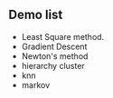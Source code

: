 ## Demo list
* Least Square method.
* Gradient Descent
* Newton's method
* hierarchy cluster
* knn
* markov
